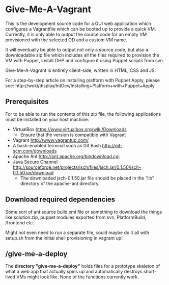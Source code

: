 Give-Me-A-Vagrant
=================

This is the development source code for a GUI web application which configures a Vagrantfile which can be booted up to provide a quick VM.
Currently, it is only able to output the source code for an empty VM provisioned with the selected OD and a custom VM name.

It will eventually be able to output not only a source code, but also a downloadable zip file which includes all the files required to provision the VM with Puppet, install OHP and configure it using Puppet scripts from svn.

Give-Me-A-Vagrant is entirely client-side, written in HTML, CSS and JS.

For a step-by-step article on installing platform with Puppet Apply, please see:
http://woki/display/IntDev/Installing+Platform+with+Puppet+Apply

Prerequisites
-------------

For to be able to run the contents of this zip file, the following applications must be installed on your host machine:
- VirtualBox https://www.virtualbox.org/wiki/Downloads
	- Ensure that the version is compatible with Vagrant
- Vagrant http://www.vagrantup.com/
- A bash-enabled terminal such as Git Bash http://git-scm.com/downloads
- Apache Ant http://ant.apache.org/bindownload.cgi
- Java Secure Channel http://sourceforge.net/projects/jsch/files/jsch.jar/0.1.50/jsch-0.1.50.jar/download
	- The downloaded jsch-0.1.50.jar file should be placed in the “lib” directory of the apache-ant directory.

Download required dependencies
------------------------------

Some sort of ant source build.xml file or something to download the things like solution.zip, puppet modules exported from svn, PlatformBuild, /frontend etc.

Might not even need to run a separate file, could maybe do it all with setup.sh from the initial shell provisioning in vagrant up!



/give-me-a-deploy
----------------

The **directory "give-me-a-deploy"** holds files for a prototype skeleton of what a web app that actually spins up and automatically destroys short-lived VMs might look like. None of the functions currently work.


